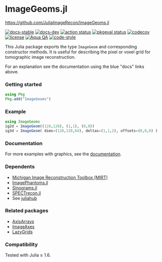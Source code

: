 # ImageGeoms.jl

https://github.com/JuliaImageRecon/ImageGeoms.jl

[![docs-stable][docs-stable-img]][docs-stable-url]
[![docs-dev][docs-dev-img]][docs-dev-url]
[![action status][action-img]][action-url]
[![pkgeval status][pkgeval-img]][pkgeval-url]
[![codecov][codecov-img]][codecov-url]
[![license][license-img]][license-url]
[![Aqua QA][aqua-img]][aqua-url]
[![code-style][code-blue-img]][code-blue-url]

This Julia package exports the type `ImageGeom`
and corresponding constructor methods.
It is useful for describing
the pixel or voxel grid
for tomographic image reconstruction.

For an explanation see the documentation
using the blue "docs" links above.

### Getting started

```julia
using Pkg
Pkg.add("ImageGeoms")
```


### Example

```julia
using ImageGeoms
ig2d = ImageGeom((128,128), (1,1), (0,0))
ig3d = ImageGeom( dims=(128,128,64), deltas=(1,1,2), offsets=(0,0,0) )
```

### Documentation

For more examples with graphics,
see the
[documentation](https://juliaimagerecon.github.io/ImageGeoms.jl/stable).


### Dependents

* [Michigan Image Reconstruction Toolbox (MIRT)](https://github.com/JeffFessler/MIRT.jl)
* [ImagePhantoms.jl](https://github.com/JuliaImageRecon/ImagePhantoms.jl)
* [Sinograms.jl](https://github.com/JuliaImageRecon/Sinograms.jl)
* [SPECTrecon.jl](https://github.com/JuliaImageRecon/SPECTrecon.jl)
* See [juliahub](https://juliahub.com/ui/Search?q=ImageGeoms&type=packages)


### Related packages

* [AxisArrays](https://github.com/JuliaArrays/AxisArrays.jl)
* [ImageAxes](https://github.com/JuliaImages/ImageAxes.jl)
* [LazyGrids](https://github.com/JuliaArrays/LazyGrids.jl)


### Compatibility

Tested with Julia ≥ 1.6.

<!-- URLs -->
[action-img]: https://github.com/JuliaImageRecon/ImageGeoms.jl/workflows/CI/badge.svg
[action-url]: https://github.com/JuliaImageRecon/ImageGeoms.jl/actions
[build-img]: https://github.com/JuliaImageRecon/ImageGeoms.jl/workflows/CI/badge.svg?branch=main
[build-url]: https://github.com/JuliaImageRecon/ImageGeoms.jl/actions?query=workflow%3ACI+branch%3Amain
[pkgeval-img]: https://juliaci.github.io/NanosoldierReports/pkgeval_badges/I/ImageGeoms.svg
[pkgeval-url]: https://juliaci.github.io/NanosoldierReports/pkgeval_badges/I/ImageGeoms.html
[code-blue-img]: https://img.shields.io/badge/code%20style-blue-4495d1.svg
[code-blue-url]: https://github.com/invenia/BlueStyle
[codecov-img]: https://codecov.io/github/JuliaImageRecon/ImageGeoms.jl/coverage.svg?branch=main
[codecov-url]: https://codecov.io/github/JuliaImageRecon/ImageGeoms.jl?branch=main
[docs-stable-img]: https://img.shields.io/badge/docs-stable-blue.svg
[docs-stable-url]: https://JuliaImageRecon.github.io/ImageGeoms.jl/stable
[docs-dev-img]: https://img.shields.io/badge/docs-dev-blue.svg
[docs-dev-url]: https://JuliaImageRecon.github.io/ImageGeoms.jl/dev
[license-img]: https://img.shields.io/badge/license-MIT-brightgreen.svg
[license-url]: LICENSE
[aqua-img]: https://img.shields.io/badge/Aqua.jl-%F0%9F%8C%A2-aqua.svg
[aqua-url]: https://github.com/JuliaTesting/Aqua.jl
